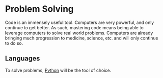 # Problem Solving

Code is an immensely useful tool. Computers are very powerful, and only continue to get better. As such, mastering code means being able to leverage computers to solve real world problems. Computers are already bringing much progression to medicine, science, etc. and will only continue to do so.

## Languages

To solve problems, [Python](notes/python.md) will be the tool of choice.